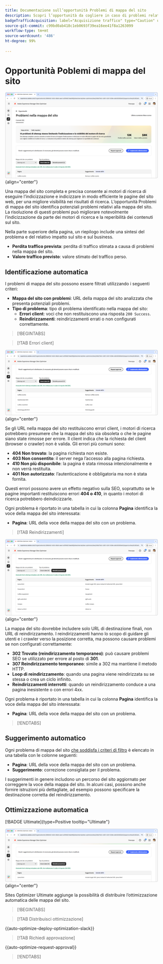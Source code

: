 ```yaml
---
title: Documentazione sull’opportunità Problemi di mappa del sito
description: Scopri l’opportunità da cogliere in caso di problemi relativi alla mappa del sito e come utilizzarla per migliorare l’acquisizione del traffico.
badgeTrafficAcquisition: label="Acquisizione traffico" type="Caution" url="../../opportunity-types/traffic-acquisition.md" tooltip="Acquisizione traffico"
source-git-commit: c99bd0ab418c1eb0693f39ea16ee41f8a1263099
workflow-type: tm+mt
source-wordcount: '486'
ht-degree: 99%

---
```



# Opportunità Poblemi di mappa del sito

![Opportunità Problemi di mappa del sito](./assets/sitemap-issues/hero.png){align="center"}

Una mappa del sito completa e precisa consente ai motori di ricerca di eseguire l’indicizzazione e indicizzare in modo efficiente le pagine del sito web, per una migliore visibilità nei risultati di ricerca. L’opportunità Problemi di mappa del sito identifica potenziali problemi relativi alla mappa del sito. La risoluzione di questi problemi può migliorare notevolmente l’indicizzazione da parte dei motori di ricerca e la reperibilità dei contenuti sul sito.

Nella parte superiore della pagina, un riepilogo include una sintesi del problema e del relativo impatto sul sito e sul business.

* **Perdita traffico prevista**: perdita di traffico stimata a causa di problemi nella mappa del sito.
* **Valore traffico previsto**: valore stimato del traffico perso.

## Identificazione automatica

I problemi di mappa del sito possono essere filtrati utilizzando i seguenti criteri:

* **Mappa del sito con problemi**: URL della mappa del sito analizzata che presenta potenziali problemi.
* **Tipo di problema**: tipo di problema identificato nella mappa del sito:
   * **Errori client**: voci che non restituiscono una risposta `200 Success`.
   * **Reindirizzamenti**: reindirizzamenti errati o non configurati correttamente.

>[!BEGINTABS]

>[!TAB Errori client]

![Identificazione automatica di errori client nella mappa del sito](./assets/sitemap-issues/auto-identify-client-errors.png){align="center"}

Se gli URL nella mappa del sito restituiscono errori client, i motori di ricerca potrebbero presumere che la mappa del sito sia obsoleta o che le pagine siano state rimosse per errore. Il client indica che la richiesta del client (browser o crawler) non è valida. Gli errori più comuni sono:

* **404 Non trovato**: la pagina richiesta non esiste.
* **403 Non consentito**: il server nega l’accesso alla pagina richiesta.
* **410 Non più disponibile**: la pagina è stata rimossa intenzionalmente e non verrà restituita.
* **401 Non autorizzato**: l’autenticazione è obbligatoria ma non è stata fornita.

Questi errori possono avere un effetto negativo sulla SEO, soprattutto se le pagine importanti restituiscono errori **404 o 410**, in quanto i motori di ricerca potrebbero deindicizzarle.

Ogni problema è riportato in una tabella in cui la colonna **Pagina** identifica la voce della mappa del sito interessata:

* **Pagina**: URL della voce della mappa del sito con un problema.

>[!TAB Reindirizzamenti]

![Identificazione automatica di errori client nella mappa del sito](./assets/sitemap-issues/auto-identify-redirects.png){align="center"}

La mappa del sito dovrebbe includere solo URL di destinazione finali, non URL di reindirizzamento. I reindirizzamenti hanno lo scopo di guidare gli utenti e i crawler verso la posizione corretta, ma possono causare problemi se non configurati correttamente:

* **302 Trovato (reindirizzamento temporaneo)**: può causare problemi SEO se utilizzato per errore al posto di **301**.
* **307 Reindirizzamento temporaneo**: simile a 302 ma mantiene il metodo HTTP.
* **Loop di reindirizzamento**: quando una pagina viene reindirizzata su se stessa o crea un ciclo infinito.
* **Reindirizzamenti interrotti**: quando un reindirizzamento conduce a una pagina inesistente o con errori 4xx.

Ogni problema è riportato in una tabella in cui la colonna **Pagina** identifica la voce della mappa del sito interessata:

* **Pagina**: URL della voce della mappa del sito con un problema.

>[!ENDTABS]

## Suggerimento automatico

Ogni problema di mappa del sito [che soddisfa i criteri di filtro](#auto-identify) è elencato in una tabella con le colonne seguenti:

* **Pagina**: URL della voce della mappa del sito con un problema.
* **Suggerimento**: correzione consigliata per il problema.

I suggerimenti in genere includono un percorso del sito aggiornato per correggere la voce della mappa del sito. In alcuni casi, possono anche fornire istruzioni più dettagliate, ad esempio possono specificare la destinazione corretta del reindirizzamento.

## Ottimizzazione automatica

[!BADGE Ultimate]{type=Positive tooltip="Ultimate"}

![Ottimizzazione automatica dei problemi di mappa del sito](./assets/sitemap-issues/auto-optimize.png){align="center"}

Sites Optimizer Ultimate aggiunge la possibilità di distribuire l’ottimizzazione automatica delle mappa del sito.

>[!BEGINTABS]

>[!TAB Distribuisci ottimizzazione]

{{auto-optimize-deploy-optimization-slack}}

>[!TAB Richiedi approvazione]

{{auto-optimize-request-approval}}

>[!ENDTABS]
